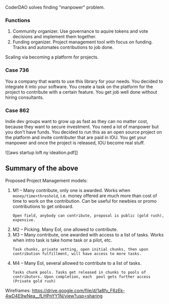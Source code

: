 CoderDAO solves finding "manpower" problem.

### Functions
1. Community organizer. Use governance to aquire tokens and vote decisions and implement them together. 
2. Funding organizer. Project management tool with focus on funding. Tracks and automates contributions to job done.

Scaling via becoming a platform for projects.

### Case 736
You a company that wants to use this library for your needs.
You decided to integrate it into your software.
You create a task on the platform for the project to contribute with a certain feature.
You get job well done without hiring consultants.


### Case 862
Indie dev groups want to grow up as fast as they can no matter cost, because they want to secure investment. 
You need a lot of manpower but you don't have funds.
You decided to run this as an open source project on the platform and invite contributer that are paid in IOU.
You get your manpower and once the project is released, IOU become real stuff.

![[aws startup loft ny ideation.pdf]]

## Summary of the above
Proposed Project Management models:
1. M1 – Many contribute, only one is awarded. Works when `money/time>threshold`, i.e. money offered are much more than cost of time to work on the contribution. Can be useful for newbies or promo contributions to get onboard. 
	```
	Open field, anybody can contribute, proposal is public (gold rush), expensive.
	```
1. M2 – Picking. Many EoI, one allowed to contribute.
2. M3 – Many contribute, one awarded with access to a list of tasks. Works when intro task is take home task or a pilot, etc.
   ```
   Task chunks, private vetting, open initial chunks, then upon contribution fulfillment, will have access to more tasks.
	```
3. M4 – Many EoI, several allowed to contribute to a list of tasks.
   ```
   Tasks chunk pools. Tasks get released in chunks to pools of contributors. Upon completion, each  pool gets further access (Private gold rush)
	```

Wireframes: https://drive.google.com/file/d/1a8fv_F6zEk-4wD4E9wNea__fLHPnYY1N/view?usp=sharing